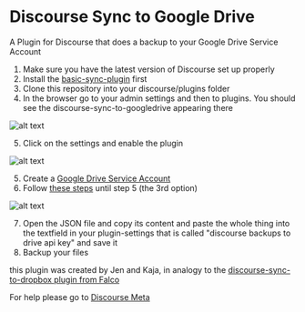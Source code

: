 # Discourse Sync to Google Drive
A Plugin for Discourse that does a backup to your Google Drive Service Account

1. Make sure you have the latest version of Discourse set up properly
2. Install the [basic-sync-plugin](https://github.com/berlindiamonds/discourse-sync-base) first
3. Clone this repository into your discourse/plugins folder
4. In the browser go to your admin settings and then to plugins. You should see the discourse-sync-to-googledrive appearing there

![alt text](https://user-images.githubusercontent.com/15628617/28319104-3839c696-6bcd-11e7-90dc-86513339190d.png)

5. Click on the settings and enable the plugin

![alt text](https://user-images.githubusercontent.com/15628617/28319119-44155a20-6bcd-11e7-9bfe-0e2154679ee6.png)

5. Create a [Google Drive Service Account](https://console.developers.google.com/apis)
6. Follow [these steps](https://github.com/gimite/google-drive-ruby/blob/master/doc/authorization.md) until step 5 (the 3rd option)

![alt text](https://user-images.githubusercontent.com/15628617/28318451-309da67a-6bcb-11e7-8e72-a5f718263610.png)

7. Open the JSON file and copy its content and paste the whole thing into the textfield in your plugin-settings that is called "discourse backups to drive api key" and save it
8. Backup your files

this plugin was created by Jen and Kaja, in analogy to the [discourse-sync-to-dropbox plugin from Falco](https://github.com/xfalcox/discourse-backups-to-dropbox)

For help please go to [Discourse Meta](https://meta.discourse.org/)
